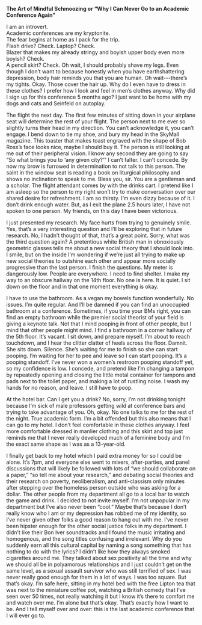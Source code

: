 **The Art of Mindful Schmoozing or “Why I Can Never Go to an Academic Conference Again”**

I am an introvert.  
Academic conferences are my kryptonite.   
The fear begins at home as I pack for the trip.  
Flash drive? Check. Laptop? Check.  
Blazer that makes my already stringy and boyish upper body even more boyish? Check.  
A pencil skirt? Check. Oh wait, I should probably shave my legs. Even though I don’t want to because honestly when you have earthshattering depression, body hair reminds you that you are human. Oh wait---there’s my tights. Okay. Those cover the hair up. Why do I even have to dress in these clothes? I prefer how I look and feel in men’s clothes anyway. Why did I sign up for this conference 5 months ago? I just want to be home with my dogs and cats and Seinfeld on autoplay. 

The flight the next day. The first few minutes of sitting down in your airplane seat will determine the rest of your flight. The person next to me ever so slightly turns their head in my direction. You can’t acknowledge it, you can’t engage. I bend down to tie my shoe, and bury my head in the SkyMall magazine. This toaster that makes toast engraved with the shape of Bob Ross’s face looks nice, maybe I should buy it. The person is still looking at me out of their peripheral vision. I know any second they are going to say “So what brings you to ‘any given city?’” I can’t falter. I can’t concede. By now my brow is furrowed in determination to not talk to this person. The saint in the window seat is reading a book on liturgical philosophy and shows no inclination to speak to me. Bless you, sir. You are a gentleman and a scholar. The flight attendant comes by with the drinks cart. I pretend like I am asleep so the person to my right won’t try to make conversation over our shared desire for refreshment. I am so thirsty. I’m even dizzy because of it. I don’t drink enough water. But, as I exit the plane 2.5 hours later, I have not spoken to one person. My friends, on this day I have been victorious. 

I just presented my research. My face hurts from trying to genuinely smile. Yes, that’s a very interesting question and I’ll be exploring that in future research. No, I hadn’t thought of that, that’s a great point. Sorry, what was the third question again? A pretentious white British man in obnoxiously geometric glasses tells me about a new social theory that I should look into. I smile, but on the inside I’m wondering if we’re just all trying to make up new social theories to outshine each other and appear more socially progressive than the last person. I finish the questions. My meter is dangerously low. People are everywhere. I need to find shelter. I make my way to an obscure hallway on the 14th floor. No one is here. It is quiet. I sit down on the floor and in that one moment everything is okay. 

I have to use the bathroom. As a vegan my bowels function wonderfully. No issues. I’m quite regular. And I’ll be damned if you can find an unoccupied bathroom at a conference. Sometimes, if you time your BMs right, you can find an empty bathroom while the premier social theorist of your field is giving a keynote talk. Not that I mind pooping in front of other people, but I mind that other people might mind. I find a bathroom in a corner hallway of the 5th floor. It’s vacant. I sit down, and prepare myself. I’m about to reach touchdown, and I hear the clitter clatter of heels across the floor. Damnit. She sits down. Silence. She’s waiting for me to finish so she can start pooping. I’m waiting for her to pee and leave so I can start pooping. It’s a pooping standoff. I’ve never won a women’s restroom pooping standoff yet, so my confidence is low. I concede, and pretend like I’m changing a tampon by repeatedly opening and closing the little metal container for tampons and pads next to the toilet paper, and making a lot of rustling noise. I wash my hands for no reason, and leave. I still have to poop. 

At the hotel bar. Can I get you a drink? No, sorry, I’m not drinking tonight because I’m sick of male professors getting wild at conference bars and trying to take advantage of you. Oh, okay. No one talks to me for the rest of the night. True academic form. I’m a bit offended but this also means that I can go to my hotel. I don’t feel comfortable in these clothes anyway. I feel more comfortable dressed in manlier clothing and this skirt and top just reminds me that I never really developed much of a feminine body and I’m the exact same shape as I was as a 13-year-old. 

I finally get back to my hotel which I paid extra money for so I could be alone. It’s 7pm, and everyone else went to mixers, after-parties, and panel discussions that will likely be followed with lots of “we should collaborate on a paper,” “so tell me about your research,” and debating social theories and their research on poverty, neoliberalism, and anti-classism only minutes after stepping over the homeless person outside who was asking for a dollar. The other people from my department all go to a local bar to watch the game and drink. I decided to not invite myself. I’m not unpopular in my department but I’ve also never been “cool.” Maybe that’s because I don’t really know who I am or my depression has robbed me of my identity, so I’ve never given other folks a good reason to hang out with me. I’ve never been hipster enough for the other social justice folks in my department. I didn’t like their Bon Iver soundtracks and I found the music irritating and homogenous, and the song titles confusing and irrelevant. Why do you suddenly earn all this cultural capital by naming a song something that has nothing to do with the lyrics? I didn’t like how they always smoked cigarettes around me. They talked about sex positivity all the time and why we should all be in polyamorous relationships and I just couldn’t get on the same level, as a sexual assault survivor who was still terrified of sex. I was never really good enough for them in a lot of ways. I was too square. But that’s okay. I’m safe here, sitting in my hotel bed with the free Lipton tea that was next to the miniature coffee pot, watching a British comedy that I’ve seen over 50 times, not really watching it but I know it’s there to comfort me and watch over me. I’m alone but that’s okay. That’s exactly how I want to be. And I tell myself over and over: this is the last academic conference that I will ever go to. 
